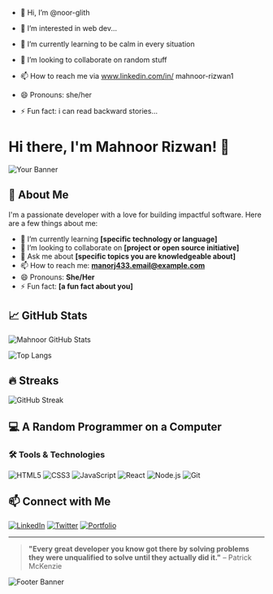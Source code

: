 - 👋 Hi, I’m @noor-glith
- 👀 I’m interested in web dev...
- 🌱 I’m currently learning to be calm in every situation
- 💞️ I’m looking to collaborate on random stuff
- 📫 How to reach me via www.linkedin.com/in/
mahnoor-rizwan1

 
- 😄 Pronouns: she/her
- ⚡ Fun fact: i can read backward stories...
<!---
noor-glith/noor-glith is a ✨ special ✨ repository because its `README.md` (this file) appears on your GitHub profile.
You can click the Preview link to take a look at your changes.
--->
# Hi there, I'm Mahnoor Rizwan! 👋

![Your Banner](https://yourimageurl.com/banner.png)

## 🚀 About Me

I'm a passionate developer with a love for building impactful software. Here are a few things about me:

- 🌱 I’m currently learning **[specific technology or language]**
- 👯 I’m looking to collaborate on **[project or open source initiative]**
- 💬 Ask me about **[specific topics you are knowledgeable about]**
- 📫 How to reach me: **[manorj433.email@example.com](mailto:manorj433.email@example.com)**
- 😄 Pronouns: **She/Her**
- ⚡ Fun fact: **[a fun fact about you]**

## 📈 GitHub Stats

![Mahnoor GitHub Stats](https://github-readme-stats.vercel.app/api?username=noor-glith&show_icons=true&theme=radical)

![Top Langs](https://github-readme-stats.vercel.app/api/top-langs/?username=noor-glith&layout=compact&theme=radical)

## 🔥 Streaks

![GitHub Streak](https://github-readme-streak-stats.herokuapp.com/?user=noor-glith&theme=radical)

## 💻 A Random Programmer on a Computer



### 🛠️ Tools & Technologies

![HTML5](https://img.shields.io/badge/-HTML5-E34F26?style=flat&logo=html5&logoColor=white)
![CSS3](https://img.shields.io/badge/-CSS3-1572B6?style=flat&logo=css3&logoColor=white)
![JavaScript](https://img.shields.io/badge/-JavaScript-F7DF1E?style=flat&logo=javascript&logoColor=black)
![React](https://img.shields.io/badge/-React-61DAFB?style=flat&logo=react&logoColor=black)
![Node.js](https://img.shields.io/badge/-Node.js-339933?style=flat&logo=node.js&logoColor=white)
![Git](https://img.shields.io/badge/-Git-F05032?style=flat&logo=git&logoColor=white)

## 📫 Connect with Me

[![LinkedIn](https://img.shields.io/badge/-LinkedIn-blue?style=flat&logo=linkedin&logoColor=white)](https://linkedin.com/in/mahnoor-rizwan1)
[![Twitter](https://img.shields.io/badge/-Twitter-1DA1F2?style=flat&logo=twitter&logoColor=white)](https://twitter.com/mahnoor)
[![Portfolio](https://img.shields.io/badge/-Portfolio-black?style=flat&logo=dev.to&logoColor=white)](https://yourportfolio.com)

---

> **"Every great developer you know got there by solving problems they were unqualified to solve until they actually did it."** – Patrick McKenzie

![Footer Banner](https://yourimageurl.com/footer.png)
